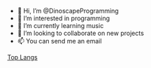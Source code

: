- 👋 Hi, I’m @DinoscapeProgramming
- 👀 I’m interested in programming
- 🌱 I’m currently learning music
- 💞️ I’m looking to collaborate on new projects
- 📫 You can send me an email

[Top Langs](https://github-readme-stats.vercel.app/api/top-langs/?username=DinoscapeProgramming)
